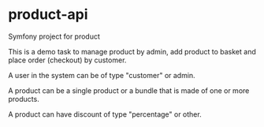 # product-api
Symfony project for product 

This is a demo task to manage product by admin, add product to basket and place order (checkout) by customer. 

A user in the system can be of type "customer" or admin.

A product can be a single product or a bundle that is made of one or more products.

A product can have discount of type "percentage" or other.

